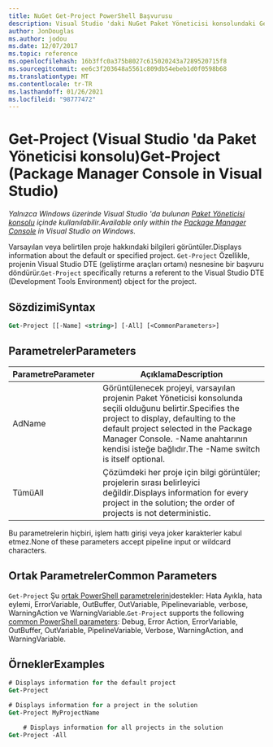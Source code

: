 ```yaml
---
title: NuGet Get-Project PowerShell Başvurusu
description: Visual Studio 'daki NuGet Paket Yöneticisi konsolundaki GetProject PowerShell komutu için başvuru.
author: JonDouglas
ms.author: jodou
ms.date: 12/07/2017
ms.topic: reference
ms.openlocfilehash: 16b3ffc0a375b8027c615020243a7289520715f8
ms.sourcegitcommit: ee6c3f203648a5561c809db54ebeb1d0f0598b68
ms.translationtype: MT
ms.contentlocale: tr-TR
ms.lasthandoff: 01/26/2021
ms.locfileid: "98777472"
---
```

# <a name="get-project-package-manager-console-in-visual-studio"></a><span data-ttu-id="0a93e-103">Get-Project (Visual Studio 'da Paket Yöneticisi konsolu)</span><span class="sxs-lookup"><span data-stu-id="0a93e-103">Get-Project (Package Manager Console in Visual Studio)</span></span>

<span data-ttu-id="0a93e-104">*Yalnızca Windows üzerinde Visual Studio 'da bulunan [Paket Yöneticisi konsolu](../../consume-packages/install-use-packages-powershell.md) içinde kullanılabilir.*</span><span class="sxs-lookup"><span data-stu-id="0a93e-104">*Available only within the [Package Manager Console](../../consume-packages/install-use-packages-powershell.md) in Visual Studio on Windows.*</span></span>

<span data-ttu-id="0a93e-105">Varsayılan veya belirtilen proje hakkındaki bilgileri görüntüler.</span><span class="sxs-lookup"><span data-stu-id="0a93e-105">Displays information about the default or specified project.</span></span> <span data-ttu-id="0a93e-106">`Get-Project` Özellikle, projenin Visual Studio DTE (geliştirme araçları ortamı) nesnesine bir başvuru döndürür.</span><span class="sxs-lookup"><span data-stu-id="0a93e-106">`Get-Project` specifically returns a referent to the Visual Studio DTE (Development Tools Environment) object for the project.</span></span>

## <a name="syntax"></a><span data-ttu-id="0a93e-107">Sözdizimi</span><span class="sxs-lookup"><span data-stu-id="0a93e-107">Syntax</span></span>

```ps
Get-Project [[-Name] <string>] [-All] [<CommonParameters>]
```

## <a name="parameters"></a><span data-ttu-id="0a93e-108">Parametreler</span><span class="sxs-lookup"><span data-stu-id="0a93e-108">Parameters</span></span>

| <span data-ttu-id="0a93e-109">Parametre</span><span class="sxs-lookup"><span data-stu-id="0a93e-109">Parameter</span></span> | <span data-ttu-id="0a93e-110">Açıklama</span><span class="sxs-lookup"><span data-stu-id="0a93e-110">Description</span></span> |
| --- | --- |
| <span data-ttu-id="0a93e-111">Ad</span><span class="sxs-lookup"><span data-stu-id="0a93e-111">Name</span></span> | <span data-ttu-id="0a93e-112">Görüntülenecek projeyi, varsayılan projenin Paket Yöneticisi konsolunda seçili olduğunu belirtir.</span><span class="sxs-lookup"><span data-stu-id="0a93e-112">Specifies the project to display, defaulting to the default project selected in the Package Manager Console.</span></span> <span data-ttu-id="0a93e-113">-Name anahtarının kendisi isteğe bağlıdır.</span><span class="sxs-lookup"><span data-stu-id="0a93e-113">The -Name switch is itself optional.</span></span> |
| <span data-ttu-id="0a93e-114">Tümü</span><span class="sxs-lookup"><span data-stu-id="0a93e-114">All</span></span> | <span data-ttu-id="0a93e-115">Çözümdeki her proje için bilgi görüntüler; projelerin sırası belirleyici değildir.</span><span class="sxs-lookup"><span data-stu-id="0a93e-115">Displays information for every project in the solution; the order of projects is not deterministic.</span></span> |

<span data-ttu-id="0a93e-116">Bu parametrelerin hiçbiri, işlem hattı girişi veya joker karakterler kabul etmez.</span><span class="sxs-lookup"><span data-stu-id="0a93e-116">None of these parameters accept pipeline input or wildcard characters.</span></span>

## <a name="common-parameters"></a><span data-ttu-id="0a93e-117">Ortak Parametreler</span><span class="sxs-lookup"><span data-stu-id="0a93e-117">Common Parameters</span></span>

<span data-ttu-id="0a93e-118">`Get-Project` Şu [ortak PowerShell parametrelerini](/powershell/module/microsoft.powershell.core/about/about_commonparameters)destekler: Hata Ayıkla, hata eylemi, ErrorVariable, OutBuffer, OutVariable, Pipelinevariable, verbose, WarningAction ve WarningVariable.</span><span class="sxs-lookup"><span data-stu-id="0a93e-118">`Get-Project` supports the following [common PowerShell parameters](/powershell/module/microsoft.powershell.core/about/about_commonparameters): Debug, Error Action, ErrorVariable, OutBuffer, OutVariable, PipelineVariable, Verbose, WarningAction, and WarningVariable.</span></span>

## <a name="examples"></a><span data-ttu-id="0a93e-119">Örnekler</span><span class="sxs-lookup"><span data-stu-id="0a93e-119">Examples</span></span>

```ps
# Displays information for the default project
Get-Project

# Displays information for a project in the solution
Get-Project MyProjectName

    # Displays information for all projects in the solution
Get-Project -All
```